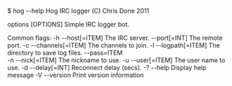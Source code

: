 $ hog --help
Hog IRC logger (C) Chris Done 2011

options [OPTIONS]
  Simple IRC logger bot.

Common flags:
  -h --host[=ITEM]      The IRC server.
     --port[=INT]       The remote port.
  -c --channels[=ITEM]  The channels to join.
  -l --logpath[=ITEM]   The directory to save log files.
     --pass=ITEM      
  -n --nick[=ITEM]      The nickname to use.
  -u --user[=ITEM]      The user name to use.
  -d --delay[=INT]      Reconnect delay (secs).
  -? --help             Display help message
  -V --version          Print version information

